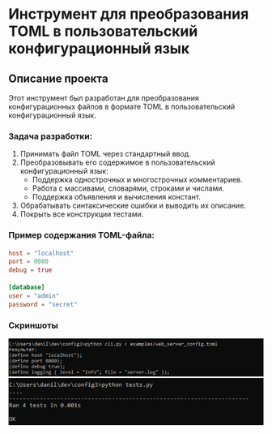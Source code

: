 # Инструмент для преобразования TOML в пользовательский конфигурационный язык

## Описание проекта

Этот инструмент был разработан для преобразования конфигурационных файлов в формате TOML в пользовательский конфигурационный язык. 

### Задача разработки:
1. Принимать файл TOML через стандартный ввод.
2. Преобразовывать его содержимое в пользовательский конфигурационный язык:
   - Поддержка однострочных и многострочных комментариев.
   - Работа с массивами, словарями, строками и числами.
   - Поддержка объявления и вычисления констант.
3. Обрабатывать синтаксические ошибки и выводить их описание.
4. Покрыть все конструкции тестами.

### Пример содержания TOML-файла:
```toml
host = "localhost"
port = 8080
debug = true

[database]
user = "admin"
password = "secret"
```
### Скриншоты 
![Результат работы](screen/first.png)
![Результат тестированния](screen/second.png)
